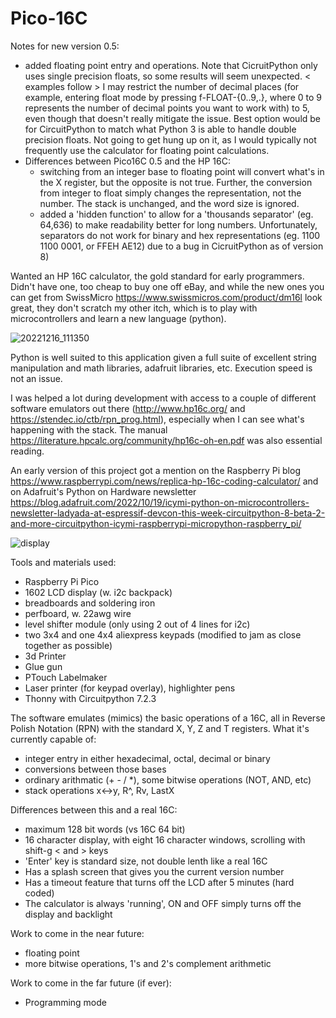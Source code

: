 # Pico-16C

Notes for new version 0.5:
  - added floating point entry and operations.  Note that CicruitPython only uses single precision floats, so some results will seem unexpected.  < examples follow >  I may restrict the number of decimal places (for example, entering float mode by pressing f-FLOAT-{0..9,.}, where 0 to 9 represents the number of decimal points you want to work with) to 5, even though that doesn't really mitigate the issue.  Best option would be for CircuitPython to match what Python 3 is able to handle double precision floats.  Not going to get hung up on it, as I would typically not frequently use the calculator for floating point calculations.
  - Differences between Pico16C 0.5 and the HP 16C:
      - switching from an integer base to floating point will convert what's in the X register, but the opposite is not true.  Further, the conversion from integer to float simply changes the representation, not the number.  The stack is unchanged, and the word size is ignored.
      - added a 'hidden function' to allow for a 'thousands separator' (eg. 64,636) to make readability better for long numbers.  Unfortunately, separators do not work for binary and hex representations (eg. 1100 1100 0001, or FFEH AE12) due to a bug in CicruitPython as of version 8)

Wanted an HP 16C calculator, the gold standard for early programmers.  Didn't have one, too cheap to buy one off eBay, and while the new ones you can get from SwissMicro https://www.swissmicros.com/product/dm16l look great, they don't scratch my other itch, which is to play with microcontrollers and learn a new language (python).

![20221216_111350](https://user-images.githubusercontent.com/3163755/208143630-0adfedb8-aefc-4b81-bcc0-ad03d90b67fd.jpg)

Python is well suited to this application given a full suite of excellent string manipulation and math libraries, adafruit libraries, etc.  Execution speed is not an issue.

I was helped a lot during development with access to a couple of different software emulators out there (http://www.hp16c.org/ and https://stendec.io/ctb/rpn_prog.html), especially when I can see what's happening with the stack.  The manual https://literature.hpcalc.org/community/hp16c-oh-en.pdf was also essential reading.

An early version of this project got a mention on the Raspberry Pi blog https://www.raspberrypi.com/news/replica-hp-16c-coding-calculator/ and on Adafruit's Python on Hardware newsletter https://blog.adafruit.com/2022/10/19/icymi-python-on-microcontrollers-newsletter-ladyada-at-espressif-devcon-this-week-circuitpython-8-beta-2-and-more-circuitpython-icymi-raspberrypi-micropython-raspberry_pi/

![display](https://user-images.githubusercontent.com/3163755/208183857-9a8b2352-2085-4349-9562-698ef9c96bff.jpg)

Tools and materials used:
  - Raspberry Pi Pico
  - 1602 LCD display (w. i2c backpack)
  - breadboards and soldering iron
  - perfboard, w. 22awg wire
  - level shifter module (only using 2 out of 4 lines for i2c)
  - two 3x4 and one 4x4 aliexpress keypads (modified to jam as close together as possible)
  - 3d Printer
  - Glue gun
  - PTouch Labelmaker
  - Laser printer (for keypad overlay), highlighter pens
  - Thonny with Circuitpython 7.2.3
  
The software emulates (mimics) the basic operations of a 16C, all in Reverse Polish Notation (RPN) with the standard X, Y, Z and T registers.
What it's currently capable of:
  - integer entry in either hexadecimal, octal, decimal or binary
  - conversions between those bases
  - ordinary arithmatic (+ - / *), some bitwise operations (NOT, AND, etc)
  - stack operations x<->y, R^, Rv, LastX
  
Differences between this and a real 16C:
  - maximum 128 bit words (vs 16C 64 bit)
  - 16 character display, with eight 16 character windows, scrolling with shift-g < and > keys
  - 'Enter' key is standard size, not double lenth like a real 16C
  - Has a splash screen that gives you the current version number
  - Has a timeout feature that turns off the LCD after 5 minutes (hard coded)
  - The calculator is always 'running', ON and OFF simply turns off the display and backlight

Work to come in the near future:
  - floating point
  - more bitwise operations, 1's and 2's complement arithmetic

Work to come in the far future (if ever):
  - Programming mode

  
